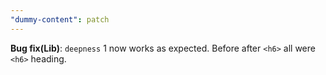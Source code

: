 ```yaml
---
"dummy-content": patch
---
```


**Bug fix(Lib)**: `deepness` 1 now works as expected. Before after `<h6>` all were `<h6>` heading.
